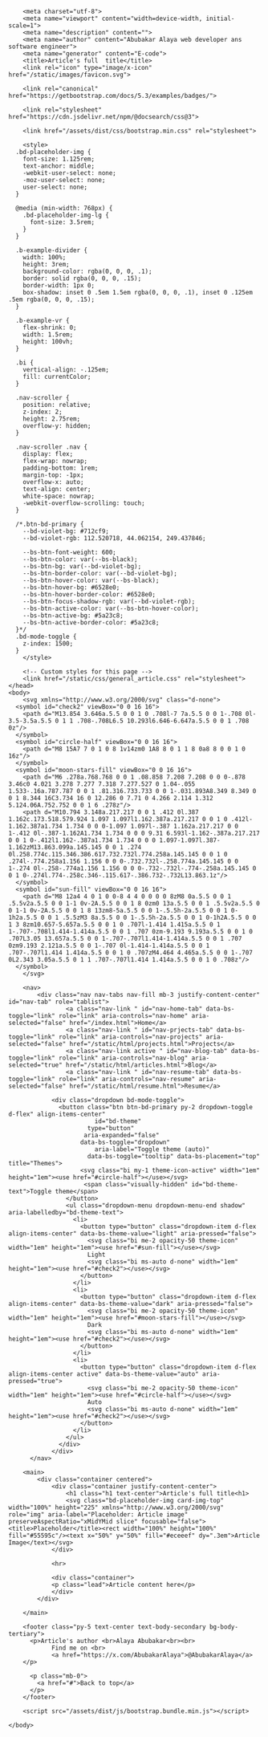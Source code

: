 <!doctype html>
<html lang="en" data-bs-theme="auto">
  <head>
        <script src="/assets/js/color-modes.js"></script>

        <meta charset="utf-8">
        <meta name="viewport" content="width=device-width, initial-scale=1">
        <meta name="description" content="">
        <meta name="author" content="Abubakar Alaya web developer ans software engineer">
        <meta name="generator" content="E-code">
        <title>Article's full  title</title>
        <link rel="icon" type="image/x-icon" href="/static/images/favicon.svg">

        <link rel="canonical" href="https://getbootstrap.com/docs/5.3/examples/badges/">

        <link rel="stylesheet" href="https://cdn.jsdelivr.net/npm/@docsearch/css@3">

        <link href="/assets/dist/css/bootstrap.min.css" rel="stylesheet">

        <style>
      .bd-placeholder-img {
        font-size: 1.125rem;
        text-anchor: middle;
        -webkit-user-select: none;
        -moz-user-select: none;
        user-select: none;
      }

      @media (min-width: 768px) {
        .bd-placeholder-img-lg {
          font-size: 3.5rem;
        }
      }

      .b-example-divider {
        width: 100%;
        height: 3rem;
        background-color: rgba(0, 0, 0, .1);
        border: solid rgba(0, 0, 0, .15);
        border-width: 1px 0;
        box-shadow: inset 0 .5em 1.5em rgba(0, 0, 0, .1), inset 0 .125em .5em rgba(0, 0, 0, .15);
      }

      .b-example-vr {
        flex-shrink: 0;
        width: 1.5rem;
        height: 100vh;
      }

      .bi {
        vertical-align: -.125em;
        fill: currentColor;
      }

      .nav-scroller {
        position: relative;
        z-index: 2;
        height: 2.75rem;
        overflow-y: hidden;
      }

      .nav-scroller .nav {
        display: flex;
        flex-wrap: nowrap;
        padding-bottom: 1rem;
        margin-top: -1px;
        overflow-x: auto;
        text-align: center;
        white-space: nowrap;
        -webkit-overflow-scrolling: touch;
      }

      /*.btn-bd-primary {
        --bd-violet-bg: #712cf9;
        --bd-violet-rgb: 112.520718, 44.062154, 249.437846;

        --bs-btn-font-weight: 600;
        --bs-btn-color: var(--bs-black);
        --bs-btn-bg: var(--bd-violet-bg);
        --bs-btn-border-color: var(--bd-violet-bg);
        --bs-btn-hover-color: var(--bs-black);
        --bs-btn-hover-bg: #6528e0;
        --bs-btn-hover-border-color: #6528e0;
        --bs-btn-focus-shadow-rgb: var(--bd-violet-rgb);
        --bs-btn-active-color: var(--bs-btn-hover-color);
        --bs-btn-active-bg: #5a23c8;
        --bs-btn-active-border-color: #5a23c8;
      }*/
      .bd-mode-toggle {
        z-index: 1500;
      }
        </style>

        <!-- Custom styles for this page -->
        <link href="/static/css/general_article.css" rel="stylesheet">
    </head>
    <body>
        <svg xmlns="http://www.w3.org/2000/svg" class="d-none">
      <symbol id="check2" viewBox="0 0 16 16">
        <path d="M13.854 3.646a.5.5 0 0 1 0 .708l-7 7a.5.5 0 0 1-.708 0l-3.5-3.5a.5.5 0 1 1 .708-.708L6.5 10.293l6.646-6.647a.5.5 0 0 1 .708 0z"/>
      </symbol>
      <symbol id="circle-half" viewBox="0 0 16 16">
        <path d="M8 15A7 7 0 1 0 8 1v14zm0 1A8 8 0 1 1 8 0a8 8 0 0 1 0 16z"/>
      </symbol>
      <symbol id="moon-stars-fill" viewBox="0 0 16 16">
        <path d="M6 .278a.768.768 0 0 1 .08.858 7.208 7.208 0 0 0-.878 3.46c0 4.021 3.278 7.277 7.318 7.277.527 0 1.04-.055 1.533-.16a.787.787 0 0 1 .81.316.733.733 0 0 1-.031.893A8.349 8.349 0 0 1 8.344 16C3.734 16 0 12.286 0 7.71 0 4.266 2.114 1.312 5.124.06A.752.752 0 0 1 6 .278z"/>
        <path d="M10.794 3.148a.217.217 0 0 1 .412 0l.387 1.162c.173.518.579.924 1.097 1.097l1.162.387a.217.217 0 0 1 0 .412l-1.162.387a1.734 1.734 0 0 0-1.097 1.097l-.387 1.162a.217.217 0 0 1-.412 0l-.387-1.162A1.734 1.734 0 0 0 9.31 6.593l-1.162-.387a.217.217 0 0 1 0-.412l1.162-.387a1.734 1.734 0 0 0 1.097-1.097l.387-1.162zM13.863.099a.145.145 0 0 1 .274 0l.258.774c.115.346.386.617.732.732l.774.258a.145.145 0 0 1 0 .274l-.774.258a1.156 1.156 0 0 0-.732.732l-.258.774a.145.145 0 0 1-.274 0l-.258-.774a1.156 1.156 0 0 0-.732-.732l-.774-.258a.145.145 0 0 1 0-.274l.774-.258c.346-.115.617-.386.732-.732L13.863.1z"/>
      </symbol>
      <symbol id="sun-fill" viewBox="0 0 16 16">
        <path d="M8 12a4 4 0 1 0 0-8 4 4 0 0 0 0 8zM8 0a.5.5 0 0 1 .5.5v2a.5.5 0 0 1-1 0v-2A.5.5 0 0 1 8 0zm0 13a.5.5 0 0 1 .5.5v2a.5.5 0 0 1-1 0v-2A.5.5 0 0 1 8 13zm8-5a.5.5 0 0 1-.5.5h-2a.5.5 0 0 1 0-1h2a.5.5 0 0 1 .5.5zM3 8a.5.5 0 0 1-.5.5h-2a.5.5 0 0 1 0-1h2A.5.5 0 0 1 3 8zm10.657-5.657a.5.5 0 0 1 0 .707l-1.414 1.415a.5.5 0 1 1-.707-.708l1.414-1.414a.5.5 0 0 1 .707 0zm-9.193 9.193a.5.5 0 0 1 0 .707L3.05 13.657a.5.5 0 0 1-.707-.707l1.414-1.414a.5.5 0 0 1 .707 0zm9.193 2.121a.5.5 0 0 1-.707 0l-1.414-1.414a.5.5 0 0 1 .707-.707l1.414 1.414a.5.5 0 0 1 0 .707zM4.464 4.465a.5.5 0 0 1-.707 0L2.343 3.05a.5.5 0 1 1 .707-.707l1.414 1.414a.5.5 0 0 1 0 .708z"/>
      </symbol>
        </svg>

        <nav>
            <div class="nav nav-tabs nav-fill mb-3 justify-content-center" id="nav-tab" role="tablist">
            		<a class="nav-link " id="nav-home-tab" data-bs-toggle="link" role="link" aria-controls="nav-home" aria-selected="false" href="/index.html">Home</a>
            		<a class="nav-link " id="nav-prjects-tab" data-bs-toggle="link" role="link" aria-controls="nav-projects" aria-selected="false" href="/static/html/projects.html">Projects</a>
                    <a class="nav-link active " id="nav-blog-tab" data-bs-toggle="link" role="link" aria-controls="nav-blog" aria-selected="true" href="/static/html/articles.html">Blog</a>
					<a class="nav-link " id="nav-resume-tab" data-bs-toggle="link" role="link" aria-controls="nav-resume" aria-selected="false" href="/static/html/resume.html">Resume</a>
			
                <div class="dropdown bd-mode-toggle">                   
                  <button class="btn btn-bd-primary py-2 dropdown-toggle d-flex" align-items-center"
                            id="bd-theme"
                          type="button"
                         aria-expanded="false"
                        data-bs-toggle="dropdown"
                            aria-label="Toggle theme (auto)"
                          data-bs-toggle="tooltip" data-bs-placement="top" title="Themes">
                        <svg class="bi my-1 theme-icon-active" width="1em" height="1em"><use href="#circle-half"></use></svg>
                         <span class="visually-hidden" id="bd-theme-text">Toggle theme</span>
                    </button>
                    <ul class="dropdown-menu dropdown-menu-end shadow" aria-labelledby="bd-theme-text">
                      <li>
                        <button type="button" class="dropdown-item d-flex align-items-center" data-bs-theme-value="light" aria-pressed="false">
                          <svg class="bi me-2 opacity-50 theme-icon" width="1em" height="1em"><use href="#sun-fill"></use></svg>
                          Light
                          <svg class="bi ms-auto d-none" width="1em" height="1em"><use href="#check2"></use></svg>
                        </button>
                      </li>
                      <li>
                        <button type="button" class="dropdown-item d-flex align-items-center" data-bs-theme-value="dark" aria-pressed="false">
                          <svg class="bi me-2 opacity-50 theme-icon" width="1em" height="1em"><use href="#moon-stars-fill"></use></svg>
                          Dark
                          <svg class="bi ms-auto d-none" width="1em" height="1em"><use href="#check2"></use></svg>
                        </button>
                      </li>
                      <li>
                        <button type="button" class="dropdown-item d-flex align-items-center active" data-bs-theme-value="auto" aria-pressed="true">
                          <svg class="bi me-2 opacity-50 theme-icon" width="1em" height="1em"><use href="#circle-half"></use></svg>
                          Auto
                          <svg class="bi ms-auto d-none" width="1em" height="1em"><use href="#check2"></use></svg>
                        </button>
                      </li>
                    </ul>
                  </div>
                </div>
          </nav>

        <main>
            <div class="container centered">
            	<div class="container justify-content-center">
                	<h1 class="h1 text-center">Article's full title<h1>
                	<svg class="bd-placeholder-img card-img-top" width="100%" height="225" xmlns="http://www.w3.org/2000/svg" role="img" aria-label="Placeholder: Article image" preserveAspectRatio="xMidYMid slice" focusable="false"><title>Placeholder</title><rect width="100%" height="100%" fill="#55595c"/><text x="50%" y="50%" fill="#eceeef" dy=".3em">Article Image</text></svg>
				</div>

                <hr>

                <div class="container">
                <p class="lead">Article content here</p>
                </div>
            </div>

        </main>

        <footer class="py-5 text-center text-body-secondary bg-body-tertiary">
          <p>Article's author <br>Alaya Abubakar<br><br>
				Find me on <br>
				<a href="https://x.com/AbubakarAlaya">@AbubakarAlaya</a>
		</p>
		
          <p class="mb-0">
            <a href="#">Back to top</a>
          </p>
        </footer>

        <script src="/assets/dist/js/bootstrap.bundle.min.js"></script>

    </body>
</html>